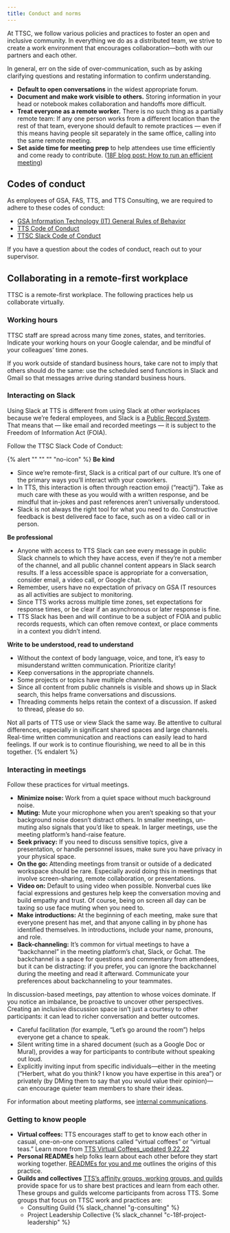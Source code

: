 ```yaml
---
title: Conduct and norms
---
```


At TTSC, we follow various policies and practices to foster an open and inclusive community. In everything we do as a distributed team, we strive to create a work environment that encourages collaboration—both with our partners and each other.

In general, err on the side of over-communication, such as by asking clarifying questions and restating information to confirm understanding.

- **Default to open conversations** in the widest appropriate forum.
- **Document and make work visible to others.** Storing information in your head or notebook makes collaboration and handoffs more difficult.
- **Treat everyone as a remote worker.** There is no such thing as a partially remote team: If any one person works from a different location than the rest of that team, everyone should default to remote practices — even if this means having people sit separately in the same office, calling into the same remote meeting.
- **Set aside time for meeting prep** to help attendees use time efficiently and come ready to contribute. ([18F blog post: How to run an efficient meeting](https://18f.gsa.gov/2016/12/14/how-to-run-an-efficient-meeting/))

## Codes of conduct

As employees of GSA, FAS, TTS, and TTS Consulting, we are required to adhere to these codes of conduct:

- [GSA Information Technology (IT) General Rules of Behavior](https://insite.gsa.gov/directives-library/gsa-information-technology-it-general-rules-of-behavior-4)
- [TTS Code of Conduct](https://handbook.tts.gsa.gov/about-us/code-of-conduct/)
- [TTSC Slack Code of Conduct](#interacting-on-slack)

If you have a question about the codes of conduct, reach out to your supervisor.

## Collaborating in a remote-first workplace

TTSC is a remote-first workplace. The following practices help us collaborate virtually.

### Working hours

TTSC staff are spread across many time zones, states, and territories. Indicate your working hours on your Google calendar, and be mindful of your colleagues’ time zones.

 If you work outside of standard business hours, take care not to imply that others should do the same: use the scheduled send functions in Slack and Gmail so that messages arrive during standard business hours.

### Interacting on Slack

Using Slack at TTS is different from using Slack at other workplaces because we’re federal employees, and Slack is a [Public Record System](https://insite.gsa.gov/employee-resources/directives-forms-and-regulations/records-and-information-management/search-gsas-record-schedules). That means that — like email and recorded meetings — it is subject to the Freedom of Information Act (FOIA).

Follow the TTSC Slack Code of Conduct:

{% alert "" "" "" "no-icon" %}
  **Be kind**

  - Since we’re remote-first, Slack is a critical part of our culture. It’s one of the primary ways you’ll interact with your coworkers.
  - In TTS, this interaction is often through reaction emoji (“reactji”). Take as much care with these as you would with a written response, and be mindful that in-jokes and past references aren’t universally understood.
  - Slack is not always the right tool for what you need to do. Constructive feedback is best delivered face to face, such as on a video call or in person.

  **Be professional**

  - Anyone with access to TTS Slack can see every message in public Slack channels to which they have access, even if they’re not a member of the channel, and all public channel content appears in Slack search results. If a less accessible space is appropriate for a conversation, consider email, a video call, or Google chat.
  - Remember, users have no expectation of privacy on GSA IT resources as all activities are subject to monitoring.
  - Since TTS works across multiple time zones, set expectations for response times, or be clear if an asynchronous or later response is fine.
  - TTS Slack has been and will continue to be a subject of FOIA and public records requests, which can often remove context, or place comments in a context you didn’t intend.

  **Write to be understood, read to understand**

  - Without the context of body language, voice, and tone, it’s easy to misunderstand written communication. Prioritize clarity!
  - Keep conversations in the appropriate channels.
  - Some projects or topics have multiple channels.
  - Since all content from public channels is visible and shows up in Slack search, this helps frame conversations and discussions.
  - Threading comments helps retain the context of a discussion. If asked to thread, please do so.

  Not all parts of TTS use or view Slack the same way. Be attentive to cultural differences, especially in significant shared spaces and large channels. Real-time written communication and reactions can easily lead to hard feelings. If our work is to continue flourishing, we need to all be in this together.
{% endalert %}

### Interacting in meetings

Follow these practices for virtual meetings.

- **Minimize noise:** Work from a quiet space without much background noise.
- **Muting:** Mute your microphone when you aren’t speaking so that your background noise doesn’t distract others. In smaller meetings, un-muting also signals that you’d like to speak. In larger meetings, use the meeting platform’s hand-raise feature.
- **Seek privacy:** If you need to discuss sensitive topics, give a presentation, or handle personnel issues, make sure you have privacy in your physical space.
- **On the go:** Attending meetings from transit or outside of a dedicated workspace should be rare. Especially avoid doing this in meetings that involve screen-sharing, remote collaboration, or presentations.
- **Video on:** Default to using video when possible. Nonverbal cues like facial expressions and gestures help keep the conversation moving and build empathy and trust. Of course, being on screen all day can be taxing so use face muting when you need to.
- **Make introductions:** At the beginning of each meeting, make sure that everyone present has met, and that anyone calling in by phone has identified themselves. In introductions, include your name, pronouns, and role.
- **Back-channeling:** It’s common for virtual meetings to have a “backchannel” in the meeting platform’s chat, Slack, or Gchat. The backchannel is a space for questions and commentary from attendees, but it can be distracting: if you prefer, you can ignore the backchannel during the meeting and read it afterward. Communicate your preferences about backchanneling to your teammates.

In discussion-based meetings, pay attention to whose voices dominate. If you notice an imbalance, be proactive to uncover other perspectives. Creating an inclusive discussion space isn’t just a courtesy to other participants: it can lead to richer conversation and better outcomes.

- Careful facilitation (for example, “Let’s go around the room”) helps everyone get a chance to speak.
- Silent writing time in a shared document (such as a Google Doc or Mural), provides a way for participants to contribute without speaking out loud.
- Explicitly inviting input from specific individuals—either in the meeting (“Herbert, what do you think? I know you have expertise in this area”) or privately (by DMing them to say that you would value their opinion)—can encourage quieter team members to share their ideas.

For information about meeting platforms, see [internal communications](#TODO).

### Getting to know people

- **Virtual coffees:** TTS encourages staff to get to know each other in casual, one-on-one conversations called “virtual coffees” or “virtual teas.” Learn more from [TTS Virtual Coffees\_updated 9.22.22](https://docs.google.com/document/d/1wjIjmzXhDCTU6aJZHADndIPksQgvderQbqyGA2q7EzA/edit#heading=h.n8dcb98f8n0o)
- **Personal READMEs** help folks learn about each other before they start working together. [READMEs for you and me](https://18f.gsa.gov/2020/03/05/readmes-for-you-and-me/) outlines the origins of this practice.
- **Guilds and collectives** [TTS’s affinity groups, working groups, and guilds](https://handbook.tts.gsa.gov/training-and-development/working-groups-and-guilds-101/) provide space for us to share best practices and learn from each other. These groups and guilds welcome participants from across TTS. Some groups that focus on TTSC work and practices are:
  - Consulting Guild {% slack_channel "g-consulting" %}
  - Project Leadership Collective {% slack_channel "c-18f-project-leadership" %}
